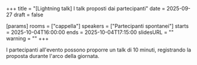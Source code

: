+++
title = "[Lightning talk] I talk proposti dai partecipanti"
date = 2025-09-27
draft = false

[params]
rooms = ["cappella"]
speakers = ["Partecipanti spontanei"]
starts = 2025-10-04T16:00:00
ends = 2025-10-04T17:15:00
slidesURL = ""
warning = ""
+++

I partecipanti all'evento possono proporre un talk di 10 minuti, registrando la proposta durante l'arco della giornata.

